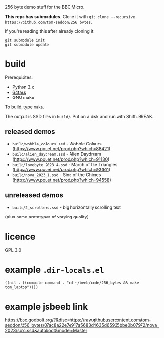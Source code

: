256 byte demo stuff for the BBC Micro.

**This repo has submodules**. Clone it with `git clone --recursive https://github.com/tom-seddon/256_bytes`.

If you're reading this after already cloning it:

	git submodule init
	git submodule update

# build

Prerequisites:

- Python 3.x
- [64tass](https://sourceforge.net/projects/tass64/)
- GNU make

To build, type `make`.

The output is SSD files in `build/`. Put on a disk and run with
Shift+BREAK.

## released demos

- `build/wobble_colours.ssd` - Wobble Colours (https://www.pouet.net/prod.php?which=88421)
- `build/alien_daydream.ssd` - Alien Daydream (https://www.pouet.net/prod.php?which=91130)
- `build/lovebyte_2023_4.ssd` - March of the Triangles (https://www.pouet.net/prod.php?which=93661)
- `build/nova_2023_1.ssd` - Sine of the Chimes (https://www.pouet.net/prod.php?which=94558)

## unreleased demos

- `build/2_scrollers.ssd` - big horizontally scrolling text

(plus some prototypes of varying quality)

# licence

GPL 3.0

# example `.dir-locals.el`

    ((nil . ((compile-command . "cd ~/beeb/code/256_bytes && make tom_laptop"))))

# example jsbeeb link

https://bbc.godbolt.org/?&disc=https://raw.githubusercontent.com/tom-seddon/256_bytes/07ac8a22e7e917a5683d4635d65935bbe0b07972/nova_2023/sotc.ssd&autoboot&model=Master
